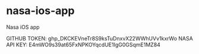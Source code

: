 # nasa-ios-app
Nasa iOS app

GITHUB TOKEN: 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
NASA API KEY: E4mWO9s39at65FxNPKOYqcdUE1IgG0GSqmE1MZ84
